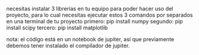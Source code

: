 necesitas instalar 3 librerías en tu equipo para poder hacer uso del proyecto, para lo cual necesitas ejecutar estos 3 comandos por separados en una terminal de tu proyecto
primero:
pip install numpy
segundo:
pip install scipy
tercero:
pip install matplotlib

nota: el código está en un notebook de jupiter, así que previamente debemos tener instalado el compilador de jupiter.
